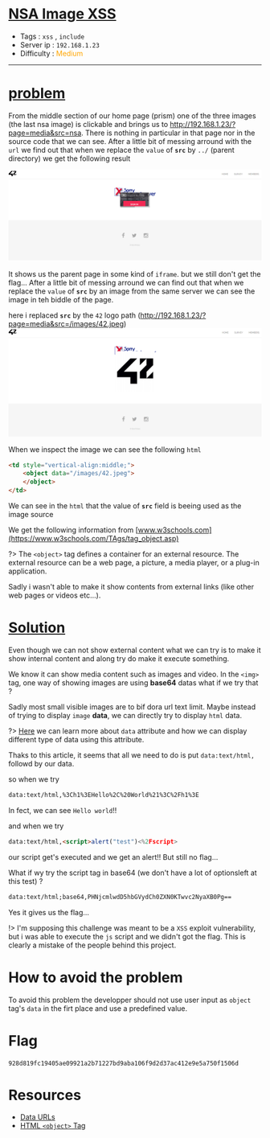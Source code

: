 # <span style="text-decoration: underline"> NSA Image XSS </span>

- Tags : `xss` , `include`
- Server ip : `192.168.1.23 `
- Difficulty : <span style="color : orange">Medium</span>
___


# <span style="text-decoration: underline">problem</span>

From the middle section of our home page (prism) one of the three images (the last nsa image) is clickable and brings us to http://192.168.1.23/?page=media&src=nsa. There is nothing in particular in that page nor in the source code that we can see. After a little bit of messing arround with the `url` we find out that when we replace the `value` of **`src`** by `../` (parent directory) we get the following result

![nsa parent directory](resources/images/nsa_parent_page.png)

It shows us the parent page in some kind of `iframe`. but we still don't get the flag... After a little bit of messing arround we can find out that when we replace the `value` of **`src`** by an image from the same server we can see the image in teh biddle of the page.

here i replaced **`src`** by the `42` logo path  (http://192.168.1.23/?page=media&src=/images/42.jpeg)
![nsa 42 logo](resources/images/nsa_42_logo.png)

When we inspect the image we can see the following `html`

```html
<td style="vertical-align:middle;">
	<object data="/images/42.jpeg">
	</object>
</td>
```

We can see in the `html` that the value of **`src`** field is beeing used as the image source

We get the following information from [www.w3schools.com](https://www.w3schools.com/TAgs/tag_object.asp)

?> The `<object>` tag defines a container for an external resource. The external resource can be a web page, a picture, a media player, or a plug-in application.


Sadly i wasn't able to make it show contents from external links (like other web pages or videos etc...).

# <span style="text-decoration: underline">Solution</span>

Even though we can not show external content what we can try is to make it show internal content and along try do make it execute something.

We know it can show media content such as images and video. In the `<img>` tag, one way of showing images are using **base64** datas what if we try that ?

Sadly most small visible images are to bif dora url text limit. Maybe instead of trying to display `image` **data**, we can directly try to display `html` data.

?> [Here](https://developer.mozilla.org/en-US/docs/Web/HTTP/Basics_of_HTTP/Data_URIs) we can learn more about `data` attribute and how we can display different type of data using this attribute.

Thaks to this article, it seems that all we need to do is put `data:text/html,` followd by our data.

so when we try 

```html
data:text/html,%3Ch1%3EHello%2C%20World%21%3C%2Fh1%3E
```

In fect, we can see `Hello world`!!

and when we try

```html
data:text/html,<script>alert("test")<%2Fscript>
```

our script get's executed and we get an alert!! But still no flag...

What if wy try the script tag in base64 (we don't have a lot of optionsleft at this test) ?

```html
data:text/html;base64,PHNjcmlwdD5hbGVydCh0ZXN0KTwvc2NyaXB0Pg==
```

Yes it gives us the flag...

!> I'm supposing this challenge was meant to be a `XSS` exploit vulnerability, but i was able to execute the `js` script and we didn't got the flag. This is clearly a mistake of the people behind this project.


# How to avoid the problem

To avoid this problem the developper should not use user input as `object` tag's `data` in the firt place and use a predefined value.


# Flag

```text
928d819fc19405ae09921a2b71227bd9aba106f9d2d37ac412e9e5a750f1506d
```

# Resources

- [Data URLs](https://developer.mozilla.org/en-US/docs/Web/HTTP/Basics_of_HTTP/Data_URIs)
- [HTML `<object>` Tag](https://www.w3schools.com/TAgs/tag_object.asp)